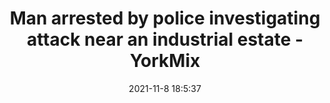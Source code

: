 ---
"title": "Man arrested by police investigating attack near an industrial estate - YorkMix"
"date": "2021-11-8 18:5:37"
"feed_name": "GOOGLENEWSINDUSTRIAL"
"feed_website": "https://news.google.com/search?q=industrial%2Bincident&hl=en-US&gl=US&ceid=US:en"
"feed_rss": "https://news.google.com/rss/search?q=industrial%2Bincident&hl=en-US&gl=US&ceid=US:en"
"link": "https://yorkmix.com/man-arrested-by-police-investigating-attack-near-an-industrial-estate/"
"source": "{'href': 'https://yorkmix.com', 'title': 'YorkMix'}"
"file": "_posts/2021-1-1-93a1abca7ee0bcbfcba573b59588f243b07c8f40.md"
"accident": "1"
"drilling": "0"
"dead": "0"
"injured": "0"
"arrested": "1"
"place": "unknown place"
"where": "unknown site"
"causes": "unknown"
"place_uri": "unknown place"
---